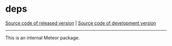 # deps
[Source code of released version](https://github.com/meteor/meteor/tree/master/packages/deprecated/deps) | [Source code of development version](https://github.com/meteor/meteor/tree/devel/packages/deprecated/deps)
***

This is an internal Meteor package.
